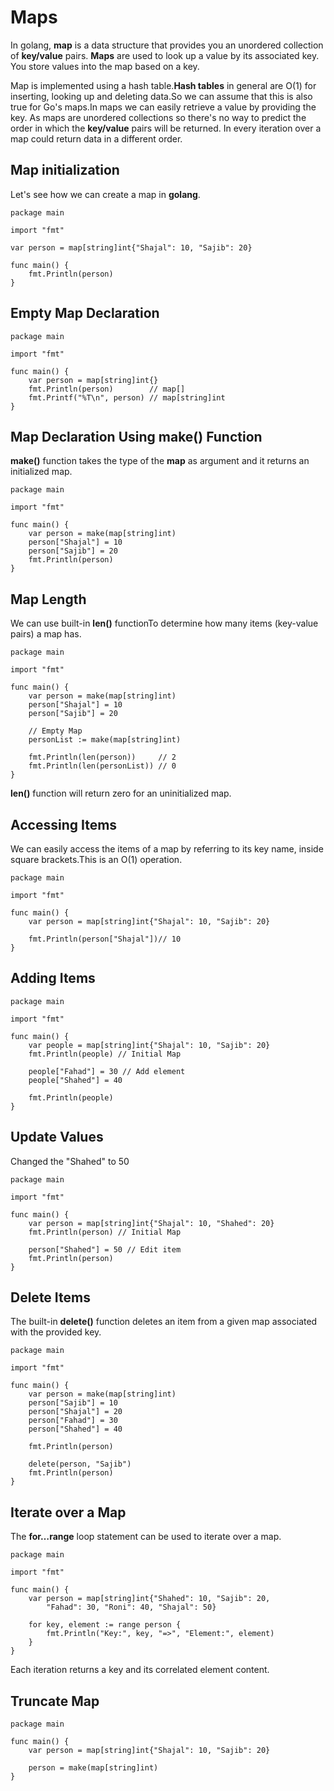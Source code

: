 # Maps

In golang, **map** is a data structure that provides you an unordered collection of **key/value** pairs. **Maps** are used to look up a value by its associated key. You store values into the map based on a key.

Map is implemented using a hash table.**Hash tables** in general are O(1) for inserting, looking up and deleting data.So we can assume that this is also true for Go's maps.In maps we can easily retrieve a value by providing the key. As maps are unordered collections so there's no way to predict the order in which the **key/value** pairs will be returned. In every iteration over a map could return data in a different order.

## Map initialization

Let's see how we can create a map in **golang**.

    package main
 
    import "fmt"
    
    var person = map[string]int{"Shajal": 10, "Sajib": 20}
    
    func main() {
        fmt.Println(person)
    }

## Empty Map Declaration

    package main
    
    import "fmt"
    
    func main() {
        var person = map[string]int{}
        fmt.Println(person)        // map[]
        fmt.Printf("%T\n", person) // map[string]int
    }

## Map Declaration Using make() Function

**make()** function takes the type of the **map** as argument and it returns an initialized map.

    package main
    
    import "fmt"
    
    func main() {
        var person = make(map[string]int)
        person["Shajal"] = 10
        person["Sajib"] = 20
        fmt.Println(person)
    }

## Map Length

We can use built-in **len()** functionTo determine how many items (key-value pairs) a map has.

    package main
 
    import "fmt"
    
    func main() {
        var person = make(map[string]int)
        person["Shajal"] = 10
        person["Sajib"] = 20
    
        // Empty Map
        personList := make(map[string]int)
    
        fmt.Println(len(person))     // 2
        fmt.Println(len(personList)) // 0
    }

**len()** function will return zero for an uninitialized map.

## Accessing Items

We can easily access the items of a map by referring to its key name, inside square brackets.This is an 
O(1) operation.

    package main
    
    import "fmt"
    
    func main() {
        var person = map[string]int{"Shajal": 10, "Sajib": 20}
    
        fmt.Println(person["Shajal"])// 10
    }

## Adding Items

    package main
    
    import "fmt"
    
    func main() {
        var people = map[string]int{"Shajal": 10, "Sajib": 20}
        fmt.Println(people) // Initial Map
    
        people["Fahad"] = 30 // Add element
        people["Shahed"] = 40
    
        fmt.Println(people)
    }

## Update Values

Changed the "Shahed" to 50

    package main
    
    import "fmt"
    
    func main() {
        var person = map[string]int{"Shajal": 10, "Shahed": 20}
        fmt.Println(person) // Initial Map
    
        person["Shahed"] = 50 // Edit item
        fmt.Println(person)
    }


## Delete Items

The built-in **delete()** function deletes an item from a given map associated with the provided key.

    package main
    
    import "fmt"
    
    func main() {
        var person = make(map[string]int)
        person["Sajib"] = 10
        person["Shajal"] = 20
        person["Fahad"] = 30
        person["Shahed"] = 40
    
        fmt.Println(person)
    
        delete(person, "Sajib")
        fmt.Println(person)
    }

## Iterate over a Map

The **for…range** loop statement can be used to iterate over a map.

    package main
    
    import "fmt"
    
    func main() {
        var person = map[string]int{"Shahed": 10, "Sajib": 20,
            "Fahad": 30, "Roni": 40, "Shajal": 50}

        for key, element := range person {
            fmt.Println("Key:", key, "=>", "Element:", element)
        }
    }

Each iteration returns a key and its correlated element content.

## Truncate Map

    package main
    
    func main() {
        var person = map[string]int{"Shajal": 10, "Sajib": 20}

        person = make(map[string]int)
    }
